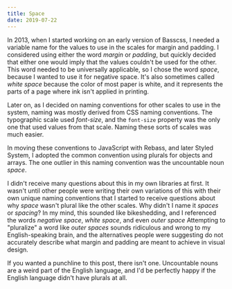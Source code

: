 ```yaml
---
title: Space
date: 2019-07-22
---
```


In 2013, when I started working on an early version of Basscss, I needed a variable name for the values to use in the scales for margin and padding.
I considered using either the word *margin* or *padding*, but quickly decided that either one would imply that the values couldn't be used for the other.
This word needed to be universally applicable, so I chose the word *space*, because I wanted to use it for negative space.
It's also sometimes called *white space* because the color of most paper is white, and it represents the parts of a page where ink isn't applied in printing.

Later on, as I decided on naming conventions for other scales to use in the system,
naming was mostly derived from CSS naming conventions.
The typographic scale used *font-size*, and the `font-size` property was the only one that used values from that scale.
Naming these sorts of scales was much easier.

In moving these conventions to JavaScript with Rebass, and later Styled System, I adopted the common convention using plurals for objects and arrays.
The one outlier in this naming convention was the uncountable noun *space*.

I didn't receive many questions about this in my own libraries at first.
It wasn't until other people were writing their own variations of this with their own unique naming conventions that I started to receive questions about why *space* wasn't plural like the other scales.
Why didn't I name it *spaces* or *spacing*?
In my mind, this sounded like bikeshedding, and I referenced the words *negative space*, *white space*, and even *outer space*
Attempting to "pluralize" a word like *outer spaces* sounds ridiculous and wrong to my English-speaking brain, and the alternatives people were suggesting do not accurately describe what margin and padding are meant to achieve in visual design.

If you wanted a punchline to this post, there isn't one.
Uncountable nouns are a weird part of the English language,
and I'd be perfectly happy if the English language didn't have plurals at all.
